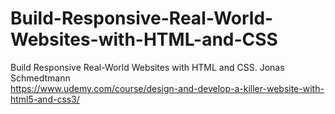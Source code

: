 # Build-Responsive-Real-World-Websites-with-HTML-and-CSS
Build Responsive Real-World Websites with HTML and CSS. Jonas Schmedtmann
<br>
https://www.udemy.com/course/design-and-develop-a-killer-website-with-html5-and-css3/
